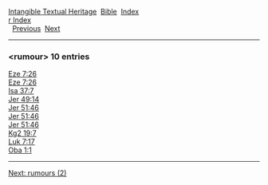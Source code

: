 [Intangible Textual Heritage](../../index)  [Bible](../index) 
[Index](index)   
[r Index](_r_)  
  [Previous](c09664)  [Next](c09666) 

------------------------------------------------------------------------

### &lt;rumour&gt; 10 entries

[Eze 7:26](../kjv/eze007.htm#026)  
[Eze 7:26](../kjv/eze007.htm#026)  
[Isa 37:7](../kjv/isa037.htm#007)  
[Jer 49:14](../kjv/jer049.htm#014)  
[Jer 51:46](../kjv/jer051.htm#046)  
[Jer 51:46](../kjv/jer051.htm#046)  
[Jer 51:46](../kjv/jer051.htm#046)  
[Kg2 19:7](../kjv/kg2019.htm#007)  
[Luk 7:17](../kjv/luk007.htm#017)  
[Oba 1:1](../kjv/oba001.htm#001)  

------------------------------------------------------------------------

[Next: rumours (2)](c09666)
